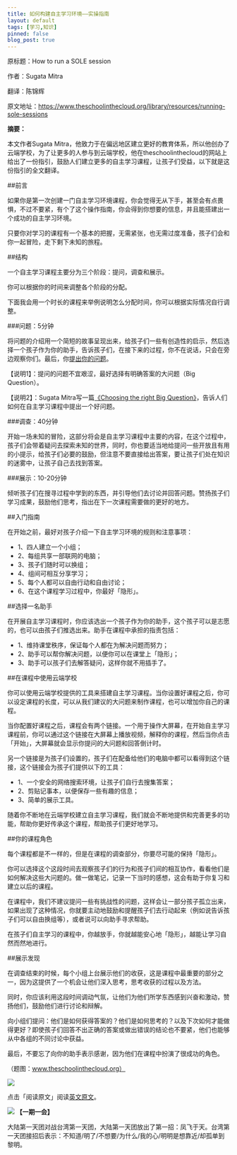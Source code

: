```yaml
---
title: 如何构建自主学习环境——实操指南
layout: default
tags: [学习,知识]
pinned: false
blog_post: true
---
```



原标题：How to run a SOLE session

作者：Sugata Mitra

翻译：陈锦辉

原文地址：https://www.theschoolinthecloud.org/library/resources/running-sole-sessions

**摘要：**

本文作者Sugata Mitra，他致力于在偏远地区建立更好的教育体系，所以他创办了云端学校，为了让更多的人参与到云端学校，他在theschoolinthecloud的网站上给出了一份指引，鼓励人们建立更多的自主学习课程，让孩子们受益，以下就是这份指引的全文翻译。



##前言


如果你是第一次创建一门自主学习环境课程，你会觉得无从下手，甚至会有点畏惧，不过不要紧，有个了这个操作指南，你会得到你想要的信息，并且能搭建出一个成功的自主学习环境。

只要你对学习的课程有一个基本的把握，无需紧张，也无需过度准备，孩子们会和你一起冒险，走下剩下未知的旅程。


##结构

一个自主学习课程主要分为三个阶段：提问，调查和展示。

你可以根据你的时间来调整各个阶段的分配。

下面我会用一个时长的课程来举例说明怎么分配时间，你可以根据实际情况自行调整。


###问题：5分钟

将问题的介绍用一个简短的故事呈现出来，给孩子们一些有创造性的启示，然后选择一个孩子作为你的助手，告诉孩子们，在接下来的过程，你不在说话，只会在旁边观察你们。最后，你[提出你的问题](https://www.theschoolinthecloud.org/library/resources/choosing-the-right-big-question)。

【说明1】：提问的问题不宜艰涩，最好选择有明确答案的大问题（Big Question）。

【说明2】：Sugata Mitra写一篇[《Choosing the right Big Question》](https://www.theschoolinthecloud.org/library/resources/choosing-the-right-big-question)，告诉人们如何在自主学习课程中提出一个好问题。

###调查：40分钟

开始一场未知的冒险，这部分将会是自主学习课程中主要的内容，在这个过程中，孩子们会带着疑问去探索未知的世界，同时，你也要适当地给提问一些开放且有用的小提示，给孩子们必要的鼓励，但注意不要直接给出答案，要让孩子们处在知识的迷雾中，让孩子自己去找到答案。

###展示：10-20分钟

倾听孩子们在搜寻过程中学到的东西，并引导他们去讨论并回答问题。赞扬孩子们学习成果，鼓励他们思考，指出在下一次课程需要做的更好的地方。

##入门指南

在开始之前，最好对孩子介绍一下自主学习环境的规则和注意事项：

- 1、四人建立一个小组；
- 2、每组共享一部联网的电脑；
- 3、孩子们随时可以换组；
- 4、组间可相互分享学习；
- 5、每个人都可以自由行动和自由讨论；
- 6、在这个课程学习过程中，你最好「隐形」。

##选择一名助手

在开展自主学习课程时，你应该选出一个孩子作为你的助手，这个孩子可以是志愿的，也可以由孩子们推选出来。助手在课程中承担的指责包括：

- 1、维持课堂秩序，保证每个人都在为解决问题而努力；
- 2、助手可以帮你解决问题，以便你可以在课堂上「隐形」；
- 3、助手可以孩子们去解答疑问，这样你就不用插手了。

##在课程中使用云端学校

你可以使用云端学校提供的工具来搭建自主学习课程。当你设置好课程之后，你可以设定课程的长度，可以从我们建议的大问题来制作课程，也可以增加你自己的课程。

当你配置好课程之后，课程会有两个链接。一个用于操作大屏幕，在开始自主学习课程前，你可以通过这个链接在大屏幕上播放视频，解释你的课程，然后当你点击「开始」，大屏幕就会显示你提问的大问题和回答倒计时。

另一个链接是为孩子们设置的，孩子们在配备给他们的电脑中都可以看得到这个链接，这个链接会为孩子们提供以下的工具：

- 1、一个安全的网络搜索环境，让孩子们自行去搜集答案；
- 2、剪贴记事本，以便保存一些有趣的信息；
- 3、简单的展示工具。

随着你不断地在云端学校建立自主学习课程，我们就会不断地提供和完善更多的功能，帮助你更好传承这个课程，帮助孩子们更好地学习。

##你的课程角色

每个课程都是不一样的，但是在课程的调查部分，你要尽可能的保持「隐形」。

你可以选择这个这段时间去观察孩子们的行为和孩子们间的相互协作，看看他们是如何解决这些大问题的。做一做笔记，记录一下当时的感想，这会有助于你复习和建立以后的课程。

在课程中，我们不建议提问一些有挑战性的问题，这样会让一部分孩子孤立出来，如果出现了这种情况，你就要主动地鼓励和提醒孩子们去行动起来（例如说告诉孩子们可以自由换组等），或者说可以向助手寻求帮助。

在孩子们自主学习的课程中，你越放手，你就越能安心地「隐形」，越能让学习自然而然地进行。

##展示发现

在调查结束的时候，每个小组上台展示他们的收获，这是课程中最重要的部分之一，因为这提供了一个机会让他们深入思考，思考收获的过程以及方法。

同时，你应该利用这段时间调动气氛，让他们为他们所学东西感到兴奋和激动，赞扬他们，鼓励他们进行讨论和辩解。

向小组们提问：他们是如何获得答案的？他们是如何思考的？以及下次如何才能做得更好？即使孩子们回答不出正确的答案或做出错误的结论也不要紧，他们也能够从中各组的不同讨论中获益。

最后，不要忘了向你的助手表示感谢，因为他们在课程中扮演了很成功的角色。

（题图：www.theschoolinthecloud.org）

![](http://pic.yupoo.com/vankos_v/DMJiv6i8/mHDSX.png)

点击「阅读原文」阅读[英文原文](https://www.theschoolinthecloud.org/library/resources/running-sole-sessions)。

![](http://pic.yupoo.com/vankos_v/DMJgUjgl/8Rvrt.png)
**【一期一会】**

大陆第一天团对战台湾第一天团，大陆第一天团放出了第一招：凤飞于天。台湾第一天团接招后表示：不知道/明了/不想要/为什么/我的心/明明是想靠近/却孤单到黎明。

